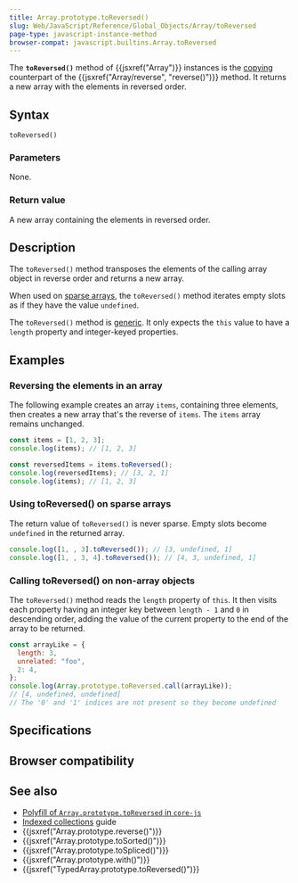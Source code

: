 ```yaml
---
title: Array.prototype.toReversed()
slug: Web/JavaScript/Reference/Global_Objects/Array/toReversed
page-type: javascript-instance-method
browser-compat: javascript.builtins.Array.toReversed
---
```




The **`toReversed()`** method of {{jsxref("Array")}} instances is the [copying](/Web/JavaScript/Reference/Global_Objects/Array#copying_methods_and_mutating_methods) counterpart of the {{jsxref("Array/reverse", "reverse()")}} method. It returns a new array with the elements in reversed order.

## Syntax

```js-nolint
toReversed()
```

### Parameters

None.

### Return value

A new array containing the elements in reversed order.

## Description

The `toReversed()` method transposes the elements of the calling array object in reverse order and returns a new array.

When used on [sparse arrays](/Web/JavaScript/Guide/Indexed_collections#sparse_arrays), the `toReversed()` method iterates empty slots as if they have the value `undefined`.

The `toReversed()` method is [generic](/Web/JavaScript/Reference/Global_Objects/Array#generic_array_methods). It only expects the `this` value to have a `length` property and integer-keyed properties.

## Examples

### Reversing the elements in an array

The following example creates an array `items`, containing three elements, then creates a new array that's the reverse of `items`. The `items` array remains unchanged.

```js
const items = [1, 2, 3];
console.log(items); // [1, 2, 3]

const reversedItems = items.toReversed();
console.log(reversedItems); // [3, 2, 1]
console.log(items); // [1, 2, 3]
```

### Using toReversed() on sparse arrays

The return value of `toReversed()` is never sparse. Empty slots become `undefined` in the returned array.

```js
console.log([1, , 3].toReversed()); // [3, undefined, 1]
console.log([1, , 3, 4].toReversed()); // [4, 3, undefined, 1]
```

### Calling toReversed() on non-array objects

The `toReversed()` method reads the `length` property of `this`. It then visits each property having an integer key between `length - 1` and `0` in descending order, adding the value of the current property to the end of the array to be returned.

```js
const arrayLike = {
  length: 3,
  unrelated: "foo",
  2: 4,
};
console.log(Array.prototype.toReversed.call(arrayLike));
// [4, undefined, undefined]
// The '0' and '1' indices are not present so they become undefined
```

## Specifications



## Browser compatibility



## See also

- [Polyfill of `Array.prototype.toReversed` in `core-js`](https://github.com/zloirock/core-js#change-array-by-copy)
- [Indexed collections](/Web/JavaScript/Guide/Indexed_collections) guide
- {{jsxref("Array.prototype.reverse()")}}
- {{jsxref("Array.prototype.toSorted()")}}
- {{jsxref("Array.prototype.toSpliced()")}}
- {{jsxref("Array.prototype.with()")}}
- {{jsxref("TypedArray.prototype.toReversed()")}}
